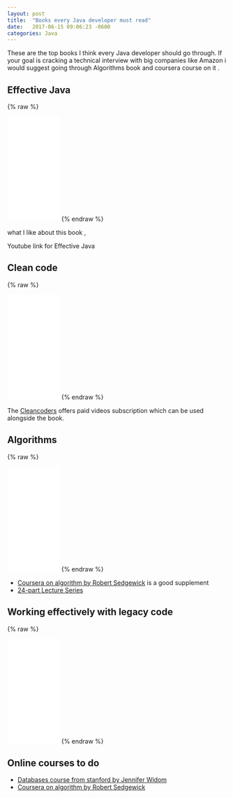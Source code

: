 ```yaml
---
layout: post
title:  "Books every Java developer must read"
date:   2017-06-15 09:06:23 -0600
categories: Java
---
```


These are the top books I think every Java developer should go through. If your goal is cracking a technical interview with big companies like Amazon i would suggest
going through Algorithms book and coursera course on it .

## Effective Java
{% raw %}
<iframe style="width:120px;height:240px;" marginwidth="0" marginheight="0" scrolling="no" frameborder="0" src="//ws-na.amazon-adsystem.com/widgets/q?ServiceVersion=20070822&OneJS=1&Operation=GetAdHtml&MarketPlace=US&source=ac&ref=qf_sp_asin_til&ad_type=product_link&tracking_id=awesomeyogi-20&marketplace=amazon&region=US&placement=0321356683&asins=0321356683&linkId=4bdd1e1a7678cada93ef0f5b806ad320&show_border=false&link_opens_in_new_window=false&price_color=333333&title_color=0066C0&bg_color=FFFFFF">
  </iframe>
{% endraw %}  

what I like about this book ,

Youtube link for Effective Java


## Clean code

{% raw %}

<iframe style="width:120px;height:240px;" marginwidth="0" marginheight="0" scrolling="no" frameborder="0" src="//ws-na.amazon-adsystem.com/widgets/q?ServiceVersion=20070822&OneJS=1&Operation=GetAdHtml&MarketPlace=US&source=ac&ref=qf_sp_asin_til&ad_type=product_link&tracking_id=awesomeyogi-20&marketplace=amazon&region=US&placement=0132350882&asins=0132350882&linkId=bbef9550a436027ef4cb3909bbd87e7d&show_border=false&link_opens_in_new_window=false&price_color=333333&title_color=0066c0&bg_color=ffffff">
    </iframe>
{% endraw %}  

The [Cleancoders](cleancoders.com) offers paid videos subscription which can be used alongside the book.


## Algorithms

{% raw %}
<iframe style="width:120px;height:240px;" marginwidth="0" marginheight="0" scrolling="no" frameborder="0" src="//ws-na.amazon-adsystem.com/widgets/q?ServiceVersion=20070822&OneJS=1&Operation=GetAdHtml&MarketPlace=US&source=ac&ref=qf_sp_asin_til&ad_type=product_link&tracking_id=awesomeyogi-20&marketplace=amazon&region=US&placement=032157351X&asins=032157351X&linkId=3ff5a181b1d3ae0482fccfa91ef0f392&show_border=false&link_opens_in_new_window=false&price_color=333333&title_color=0066c0&bg_color=ffffff">
</iframe>
{% endraw %}  


* [Coursera on algorithm by Robert Sedgewick](https://www.coursera.org/learn/algorithms-part1) is a good supplement
* [24-part Lecture Series](http://www.informit.com/store/algorithms-video-lectures-24-part-lecture-series-9780134384436)

## Working effectively with legacy code

{% raw %}
<iframe style="width:120px;height:240px;" marginwidth="0" marginheight="0" scrolling="no" frameborder="0" src="//ws-na.amazon-adsystem.com/widgets/q?ServiceVersion=20070822&OneJS=1&Operation=GetAdHtml&MarketPlace=US&source=ac&ref=qf_sp_asin_til&ad_type=product_link&tracking_id=awesomeyogi-20&marketplace=amazon&region=US&placement=0131177052&asins=0131177052&linkId=b08a8950c4429b1ad3c5638a7830c99e&show_border=false&link_opens_in_new_window=false&price_color=333333&title_color=0066c0&bg_color=ffffff">
    </iframe>
{% endraw %}


## Online courses to do

* [Databases course from stanford by Jennifer Widom](https://lagunita.stanford.edu/courses/Engineering/db/2014_1/courseware/ch-relational_databases/)
* [Coursera on algorithm by Robert Sedgewick](https://www.coursera.org/learn/algorithms-part1)

